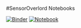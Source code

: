 #SensorOverlord Notebooks

[![Binder](https://mybinder.org/badge_logo.svg)](https://mybinder.org/v2/gh/julianstanley/SensorOverlord_Notebooks/master)
[![Notebook](https://img.shields.io/badge/SensorOverlord-Source%20R%20Package-brightgreen.svg)](https://github.com/julianstanley/SensorOverlord)